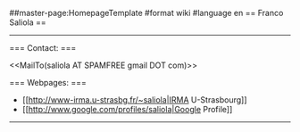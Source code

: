 ##master-page:HomepageTemplate
#format wiki
#language en
== Franco Saliola ==

----

=== Contact: ===

 <<MailTo(saliola AT SPAMFREE gmail DOT com)>>

=== Webpages: ===

 * [[http://www-irma.u-strasbg.fr/~saliola|IRMA U-Strasbourg]]
 * [[http://www.google.com/profiles/saliola|Google Profile]]

----
